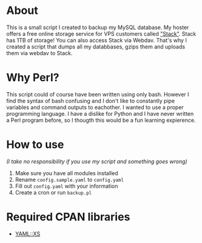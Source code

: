 # About

This is a small script I created to backup my MySQL database. My hoster offers a free online storage service for VPS customers called ["Stack"](https://www.transip.nl/stack/). Stack has 1TB of storage! You can also access Stack via Webdav. That's why I created a script that dumps all my databbases, gzips them and uploads them via webdav to Stack.

# Why Perl?

This script could of course have been written using only bash. However I find the syntax of bash confusing and I don't like to constantly pipe variables and command outputs to eachother. I wanted to use a proper programming language. I have a dislike for Python and I have never written a Perl program before, so I thougth this would be a fun learning expierence.

# How to use
*(I take no responsibility if you use my script and something goes wrong)*

1. Make sure you have all modules installed
2. Rename `config.sample.yaml` to `config.yaml`
3. Fill out `config.yaml` with your information
4. Create a cron or run `backup.pl`

# Required CPAN libraries

* [YAML::XS](https://metacpan.org/pod/YAML::XS)